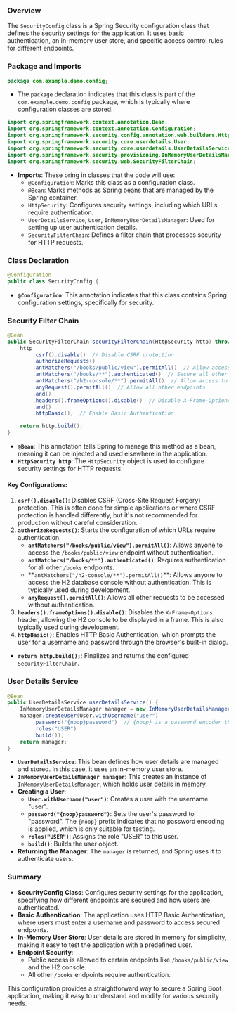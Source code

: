 ### Overview

The `SecurityConfig` class is a Spring Security configuration class that defines the security settings for the application. It uses basic authentication, an in-memory user store, and specific access control rules for different endpoints.

### Package and Imports

```java
package com.example.demo.config;
```

- The `package` declaration indicates that this class is part of the `com.example.demo.config` package, which is typically where configuration classes are stored.

```java
import org.springframework.context.annotation.Bean;
import org.springframework.context.annotation.Configuration;
import org.springframework.security.config.annotation.web.builders.HttpSecurity;
import org.springframework.security.core.userdetails.User;
import org.springframework.security.core.userdetails.UserDetailsService;
import org.springframework.security.provisioning.InMemoryUserDetailsManager;
import org.springframework.security.web.SecurityFilterChain;
```

- **Imports**: These bring in classes that the code will use:
  - `@Configuration`: Marks this class as a configuration class.
  - `@Bean`: Marks methods as Spring beans that are managed by the Spring container.
  - `HttpSecurity`: Configures security settings, including which URLs require authentication.
  - `UserDetailsService`, `User`, `InMemoryUserDetailsManager`: Used for setting up user authentication details.
  - `SecurityFilterChain`: Defines a filter chain that processes security for HTTP requests.

### Class Declaration

```java
@Configuration
public class SecurityConfig {
```

- **`@Configuration`**: This annotation indicates that this class contains Spring configuration settings, specifically for security.

### Security Filter Chain

```java
@Bean
public SecurityFilterChain securityFilterChain(HttpSecurity http) throws Exception {
    http
        .csrf().disable()  // Disable CSRF protection
        .authorizeRequests()
        .antMatchers("/books/public/view").permitAll()  // Allow access to /books/public/view without authentication
        .antMatchers("/books/**").authenticated()  // Secure all other /books endpoints
        .antMatchers("/h2-console/**").permitAll()  // Allow access to H2 console without authentication
        .anyRequest().permitAll()  // Allow all other endpoints
        .and()
        .headers().frameOptions().disable()  // Disable X-Frame-Options for H2 console
        .and()
        .httpBasic();  // Enable Basic Authentication

    return http.build();
}
```

- **`@Bean`**: This annotation tells Spring to manage this method as a bean, meaning it can be injected and used elsewhere in the application.
- **`HttpSecurity http`**: The `HttpSecurity` object is used to configure security settings for HTTP requests.

#### Key Configurations:

1. **`csrf().disable()`**: Disables CSRF (Cross-Site Request Forgery) protection. This is often done for simple applications or where CSRF protection is handled differently, but it's not recommended for production without careful consideration.
2. **`authorizeRequests()`**: Starts the configuration of which URLs require authentication.
   - **`antMatchers("/books/public/view").permitAll()`**: Allows anyone to access the `/books/public/view` endpoint without authentication.
   - **`antMatchers("/books/**").authenticated()`**: Requires authentication for all other `/books` endpoints.
   - **`antMatchers("/h2-console/**").permitAll()`\*\*: Allows anyone to access the H2 database console without authentication. This is typically used during development.
   - **`anyRequest().permitAll()`**: Allows all other requests to be accessed without authentication.
3. **`headers().frameOptions().disable()`**: Disables the `X-Frame-Options` header, allowing the H2 console to be displayed in a frame. This is also typically used during development.
4. **`httpBasic()`**: Enables HTTP Basic Authentication, which prompts the user for a username and password through the browser's built-in dialog.

- **`return http.build();`**: Finalizes and returns the configured `SecurityFilterChain`.

### User Details Service

```java
@Bean
public UserDetailsService userDetailsService() {
    InMemoryUserDetailsManager manager = new InMemoryUserDetailsManager();
    manager.createUser(User.withUsername("user")
        .password("{noop}password")  // {noop} is a password encoder that does nothing, just for testing
        .roles("USER")
        .build());
    return manager;
}
```

- **`UserDetailsService`**: This bean defines how user details are managed and stored. In this case, it uses an in-memory user store.
- **`InMemoryUserDetailsManager manager`**: This creates an instance of `InMemoryUserDetailsManager`, which holds user details in memory.
- **Creating a User**:
  - **`User.withUsername("user")`**: Creates a user with the username "user".
  - **`password("{noop}password")`**: Sets the user's password to "password". The `{noop}` prefix indicates that no password encoding is applied, which is only suitable for testing.
  - **`roles("USER")`**: Assigns the role "USER" to this user.
  - **`build()`**: Builds the user object.
- **Returning the Manager**: The `manager` is returned, and Spring uses it to authenticate users.

### Summary

- **SecurityConfig Class**: Configures security settings for the application, specifying how different endpoints are secured and how users are authenticated.
- **Basic Authentication**: The application uses HTTP Basic Authentication, where users must enter a username and password to access secured endpoints.
- **In-Memory User Store**: User details are stored in memory for simplicity, making it easy to test the application with a predefined user.
- **Endpoint Security**:
  - Public access is allowed to certain endpoints like `/books/public/view` and the H2 console.
  - All other `/books` endpoints require authentication.

This configuration provides a straightforward way to secure a Spring Boot application, making it easy to understand and modify for various security needs.

